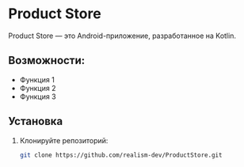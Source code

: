 # Product Store

Product Store — это Android-приложение, разработанное на Kotlin.

## Возможности:
- Функция 1
- Функция 2
- Функция 3

## Установка
1. Клонируйте репозиторий:
   ```sh
   git clone https://github.com/realism-dev/ProductStore.git
